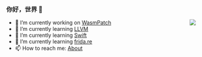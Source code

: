 ### 你好，世界 👻


<img align="right" src="https://github-readme-stats.vercel.app/api?username=everettjf&show_icons=true&icon_color=CE1D2D&text_color=718096&bg_color=ffffff&hide_title=true" />

- 🔭 I’m currently working on [WasmPatch](https://github.com/everettjf/WasmPatch)
- 🌱 I’m currently learning [LLVM](https://llvm.org)
- 👯 I’m currently learning [Swift](https://swift.org)
- 🤔 I’m currently learning [frida.re](https://frida.re)
- 📫 How to reach me: [About](https://everettjf.github.io/about/)
